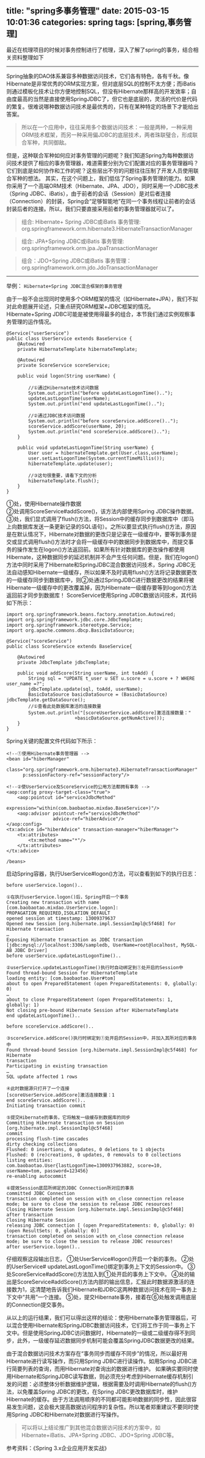 title: "spring多事务管理"
date: 2015-03-15 10:01:36
categories: spring
tags: [spring,事务管理]
---

最近在梳理项目的时候对事务控制进行了梳理，深入了解了spring的事务，结合相关资料整理如下

---
Spring抽象的DAO体系兼容多种数据访问技术，它们各有特色，各有千秋。像Hibernate是非常优秀的ORM实现方案，但对底层SQL的控制不太方便；而iBatis则通过模板化技术让你方便地控制SQL，但没有Hibernate那样高的开发效率；自由度最高的当然是直接使用SpringJDBC了，但它也是底层的，灵活的代价是代码的繁复。很难说哪种数据访问技术是最优秀的，只有在某种特定的场景下才能给出答案。

>所以在一个应用中，往往采用多个数据访问技术：一般是两种，一种采用ORM技术框架，而另一种采用偏JDBC的底层技术，两者珠联璧合，形成联合军种，共同御敌。 

但是，这种联合军种如何应对事务管理的问题呢？我们知道Spring为每种数据访问技术提供了相应的事务管理器，难道需要分别为它们配置对应的事务管理器吗？它们到底是如何协作和工作的呢？这些层出不穷的问题往往压制了开发人员使用联合军种的想法。 
其实，在这个问题上，我们低估了Spring事务管理的能力。如果你采用了一个高端ORM技术（Hibernate、JPA、JDO），同时采用一个JDBC技术（Spring JDBC、iBatis），由于前者的会话（Session）是对后者连接（Connection）的封装，Spring会“足够智能地”在同一个事务线程让前者的会话封装后者的连接。所以，我们只要直接采用前者的事务管理器就可以了。


>组合: Hibernate+ Spring JDBC或iBatis
>事务管理: org.springframework.orm.hibernate3.HibernateTransactionManager


>组合: JPA+Spring JDBC或iBatis
事务管理: org.springframework.orm.jpa.JpaTransactionManager

>组合：JDO+Spring JDBC或iBatis
事务管理：org.springframework.orm.jdo.JdoTransactionManager

---

举例：
`Hibernate+Spring JDBC混合框架的事务管理`                

由于一般不会出现同时使用多个ORM框架的情况（如Hibernate+JPA），我们不拟对此命题展开论述，只重点研究ORM框架+JDBC框架的情况。Hibernate+Spring JDBC可能是被使用得最多的组合，本节我们通过实例观察事务管理的运作情况。 
```
@Service("userService")  
public class UserService extends BaseService {  
    @Autowired  
    private HibernateTemplate hibernateTemplate;  
  
    @Autowired  
    private ScoreService scoreService;  
  
    public void logon(String userName) {  
         
        //①通过Hibernate技术访问数据  
        System.out.println("before updateLastLogonTime()..");  
        updateLastLogonTime(userName);  
        System.out.println("end updateLastLogonTime()..");  
          
        //②通过JDBC技术访问数据  
        System.out.println("before scoreService.addScore()..");  
        scoreService.addScore(userName, 20);  
        System.out.println("end scoreService.addScore()..");  
    }  
      
    public void updateLastLogonTime(String userName) {  
        User user = hibernateTemplate.get(User.class,userName);  
        user.setLastLogonTime(System.currentTimeMillis());  
        hibernateTemplate.update(user);  
  
        //③这句很重要，请看下文的分析  
        hibernateTemplate.flush();  
    }  
}  

```

①处，使用Hibernate操作数据   
②处调用ScoreService#addScore()，该方法内部使用Spring JDBC操作数据。    
③处，我们显式调用了flush()方法，将Session中的缓存同步到数据库中（即马上向数据库发送一条更新记录的SQL语句）。之所以要显式执行flush()方法，原因是在默认情况下，Hibernate对数据的更改只是记录在一级缓存中，要等到事务提交或显式调用flush()方法时才会将一级缓存中的数据同步到数据库中，而提交事务的操作发生在logon()方法返回前。如果所有针对数据库的更改操作都使用Hibernate，这种数据同步的延迟机制并不会产生任何问题。但是，我们在logon()方法中同时采用了Hibernate和SpringJDBC混合数据访问技术，Spring JDBC无法自动感知Hibernate一级缓存，所以如果不及时调用flush()方法将记录数据更改的一级缓存同步到数据库中，则②处通过SpringJDBC进行数据更改的结果将被Hibernate一级缓存中的更改覆盖掉，因为Hibernate一级缓存要等到logon()方法返回前才同步到数据库！ 
ScoreService使用Spring JDBC数据访问技术，其代码如下所示： 
```  
import org.springframework.beans.factory.annotation.Autowired;  
import org.springframework.jdbc.core.JdbcTemplate;  
import org.springframework.stereotype.Service;  
import org.apache.commons.dbcp.BasicDataSource;  
  
@Service("scoreService")  
public class ScoreService extends BaseService{  
  
    @Autowired  
    private JdbcTemplate jdbcTemplate;  
  
    public void addScore(String userName, int toAdd) {  
        String sql = "UPDATE t_user u SET u.score = u.score + ? WHERE user_name =?";  
        jdbcTemplate.update(sql, toAdd, userName);  
        BasicDataSource basicDataSource = (BasicDataSource) jdbcTemplate.getDataSource();  
        //①查看此处数据库激活的连接数量  
        System.out.println("[scoreUserService.addScore]激活连接数量："  
                         +basicDataSource.getNumActive());  
    }  
}  

```
Spring关键的配置文件代码如下所示： 
```
<!--①使用Hibernate事务管理器 -->  
<bean id="hiberManager"  
      class="org.springframework.orm.hibernate3.HibernateTransactionManager"  
      p:sessionFactory-ref="sessionFactory"/>  
  
<!--②使UserService及ScoreService的公用方法都拥有事务 -->  
<aop:config proxy-target-class="true">  
    <aop:pointcut id="serviceJdbcMethod"  
                  expression="within(com.baobaotao.mixdao.BaseService+)"/>  
    <aop:advisor pointcut-ref="serviceJdbcMethod"  
                 advice-ref="hiberAdvice"/>  
</aop:config>  
<tx:advice id="hiberAdvice" transaction-manager="hiberManager">  
    <tx:attributes>  
        <tx:method name="*"/>  
    </tx:attributes>  
</tx:advice>  
  
/beans>  
```
启动Spring容器，执行UserService#logon()方法，可以查看到如下的执行日志： 
```
before userService.logon().. 

①在执行userService.logon()后，Spring开启一个事务 
Creating new transaction with name [com.baobaotao.mixdao.UserService.logon]: PROPAGATION_REQUIRED,ISOLATION_DEFAULT 
opened session at timestamp: 13009379637 
Opened new Session [org.hibernate.impl.SessionImpl@c5f468] for Hibernate transaction 
… 
Exposing Hibernate transaction as JDBC transaction [jdbc:mysql://localhost:3306/sampledb, UserName=root@localhost, MySQL-AB JDBC Driver] 
before userService.updateLastLogonTime().. 

②userService.updateLastLogonTime()执行时自动绑定到①处开启的Session中 
Found thread-bound Session for HibernateTemplate 
loading entity: [com.baobaotao.User#tom] 
about to open PreparedStatement (open PreparedStatements: 0, globally: 0) 
… 
about to close PreparedStatement (open PreparedStatements: 1, globally: 1) 
Not closing pre-bound Hibernate Session after HibernateTemplate 
end updateLastLogonTime().. 

before scoreService.addScore().. 

③scoreService.addScore()执行时绑定到①处开启的Session中，并加入其所对应的事务中 
Found thread-bound Session [org.hibernate.impl.SessionImpl@c5f468] for Hibernate 
transaction 
Participating in existing transaction 
… 
SQL update affected 1 rows 

④此时数据源只打开了一个连接 
[scoreUserService.addScore]激活连接数量：1 
end scoreService.addScore().. 
Initiating transaction commit 

⑤提交Hibernate的事务，它将触发一级缓存到数据库的同步 
Committing Hibernate transaction on Session [org.hibernate.impl.SessionImpl@c5f468] 
commit 
processing flush-time cascades 
dirty checking collections 
Flushed: 0 insertions, 0 updates, 0 deletions to 1 objects 
Flushed: 0 (re)creations, 0 updates, 0 removals to 0 collections 
listing entities: 
com.baobaotao.User{lastLogonTime=1300937963882, score=10, userName=tom, password=123456} 
re-enabling autocommit 

⑥提效Session底层所绑定的JDBC Connection所对应的事务 
committed JDBC Connection 
transaction completed on session with on_close connection release mode; be sure to close the session to release JDBC resources! 
Closing Hibernate Session [org.hibernate.impl.SessionImpl@c5f468] after transaction 
Closing Hibernate Session 
releasing JDBC connection [ (open PreparedStatements: 0, globally: 0) (open ResultSets: 0, globally: 0)] 
transaction completed on session with on_close connection release mode; be sure to close the session to release JDBC resources! 
after userService.logon().. 
```

仔细观察这段输出日志，
①处UserService#logon()开启一个新的事务。
②处的UserService# updateLastLogonTime()绑定到事务上下文的Session中。
③处ScoreService#addScore()方法加入到①处开启的事务上下文中。
④处的输出是ScoreService#addScore()方法内部的输出信息，汇报此时数据源激活的连接数为1，这清楚地告诉我们Hibernate和JDBC这两种数据访问技术在同一事务上下文中“共用”一个连接。
⑤处，提交Hibernate事务，接着在⑥处触发调用底层的Connection提交事务。 

从以上的运行结果，我们可以得出这样的结论：使用Hibernate事务管理器后，可以混合使用Hibernate和SpringJDBC数据访问技术，它们将工作于同一事务上下文中。但是使用SpringJDBC访问数据时，Hibernate的一级或二级缓存得不到同步，此外，一级缓存延迟数据同步机制可能会覆盖SpringJDBC数据更改的结果。 
   
   由于混合数据访问技术方案存在“事务同步而缓存不同步”的情况，所以最好用Hibernate进行读写操作，而只用Spring JDBC进行读操作。如用Spring JDBC进行简要列表的查询，而用Hibernate对查询出的数据进行维护。 
   如果确实要同时使用Hibernate和SpringJDBC读写数据，则必须充分考虑到Hibernate缓存机制引发的问题：必须整体分析数据维护逻辑，根据需要及时调用Hibernate的flush()方法，以免覆盖Spring JDBC的更改，在Spring JDBC更改数据库时，维护Hibernate的缓存。由于方法调用顺序的不同都可能影响数据的同步性，因此很容易发生问题，这会极大提高数据访问程序的复杂性。所以笔者郑重建议不要同时使用Spring JDBC和Hibernate对数据进行写操作。 
>可以将以上结论推广到其他混合数据访问技术的方案中，如Hibernate+iBatis、JPA+Spring JDBC、JDO+Spring JDBC等。 


参考资料：《Spring 3.x企业应用开发实战》


